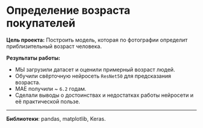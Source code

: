 # Определение возраста покупателей

**Цель проекта:**  Построить модель, которая по фотографии определит приблизительный возраст человека.

**Результаты работы:**
   - МЫ загрузили датасет и оценили примерный возраст людей.
   - Обучили свёрточную нейросеть `ResNet50` для предсказания возраста.
   - MAE получили ~ `6.2` годам.
   - Сделали выводы о достоинствах и недостатках работы нейросети и её практической пользе.
   
---

**Библиотеки**: pandas, matplotlib, Keras.
